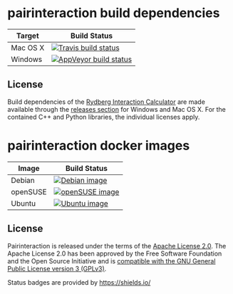 # pairinteraction build dependencies

| Target   | Build Status                                            |
|----------|---------------------------------------------------------|
| Mac OS X | [![Travis build status][travis-svg]][travis-link]       |
| Windows  | [![AppVeyor build status][appveyor-svg]][appveyor-link] |

## License

Build dependencies of the [Rydberg Interaction Calculator](https://github.com/pairinteraction/pairinteraction) are made available through the [releases section](https://github.com/pairinteraction/pairinteraction-build-dependencies/releases) for Windows and Mac OS X.
For the contained C++ and Python libraries, the individual licenses apply.

[travis-svg]: https://travis-ci.org/pairinteraction/pairinteraction-build-dependencies.svg?branch=master
[travis-link]: https://travis-ci.org/pairinteraction/pairinteraction-build-dependencies
[appveyor-svg]: https://ci.appveyor.com/api/projects/status/tgsc3sfwjk6ed9qy/branch/master?svg=true
[appveyor-link]: https://ci.appveyor.com/project/pairinteraction/pairinteraction-build-dependencies/branch/master


# pairinteraction docker images

| Image    | Build Status                                       |
|----------|----------------------------------------------------|
| Debian   | [![Debian image][debian-svg]][debian-link]         |
| openSUSE | [![openSUSE image][opensuse-svg]][opensuse-link]   |
| Ubuntu   | [![Ubuntu image][ubuntu-svg]][ubuntu-link]         |

## License

Pairinteraction is released under the terms of the [Apache License 2.0](https://www.apache.org/licenses/LICENSE-2.0).  The Apache License 2.0 has been approved by the Free Software Foundation and the Open Source Initiative and is [compatible with the GNU General Public License version 3 (GPLv3)](https://www.gnu.org/licenses/license-list.html#apache2).

Status badges are provided by https://shields.io/

[debian-svg]: https://img.shields.io/docker/build/pairinteraction/debian.svg
[debian-link]: https://hub.docker.com/r/pairinteraction/debian/builds/
[opensuse-svg]: https://img.shields.io/docker/build/pairinteraction/opensuse.svg
[opensuse-link]: https://hub.docker.com/r/pairinteraction/opensuse/builds/
[ubuntu-svg]: https://img.shields.io/docker/build/pairinteraction/ubuntu.svg
[ubuntu-link]: https://hub.docker.com/r/pairinteraction/ubuntu/builds/
